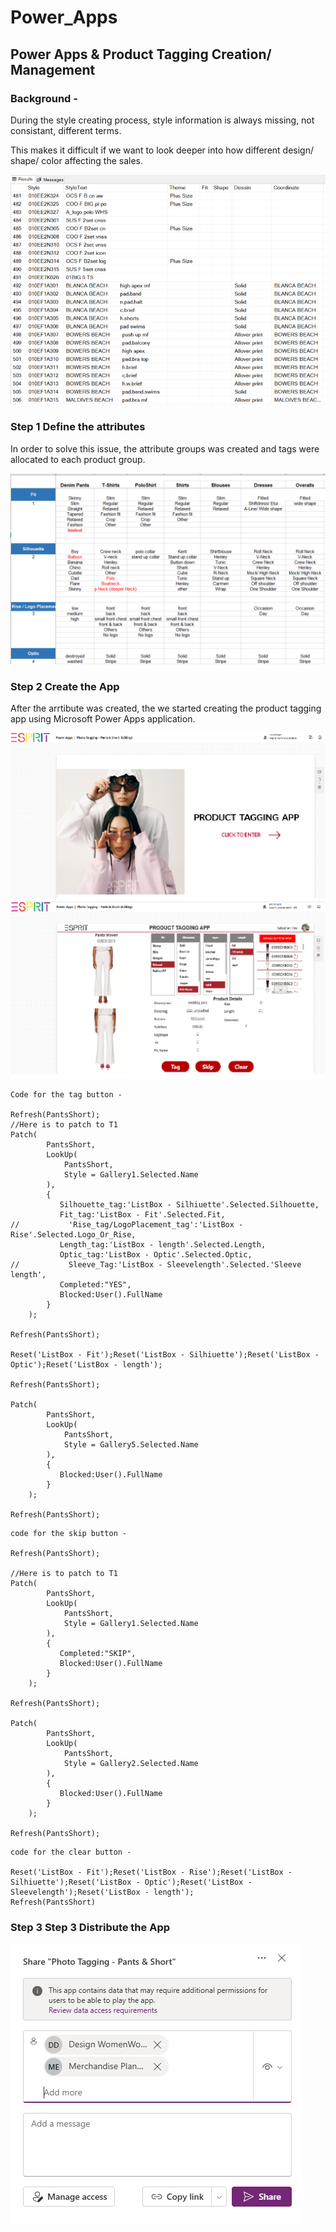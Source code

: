 # Power_Apps 
## Power Apps & Product Tagging Creation/ Management

### Background - 
During the style creating process, style information is always missing, not consistant, different terms.

This makes it difficult if we want to look deeper into how different design/ shape/ color affecting the sales.

![alt text](productino.png)

### Step 1 Define the attributes
In order to solve this issue, the attribute groups was created and tags were allocated to each product group.

![alt text](attribute.png)

### Step 2 Create the App
After the arrtibute was created, the we started creating the product tagging app using Microsoft Power Apps application.

![alt text](app1.png)
![alt text](app2.png)

```
Code for the tag button -

Refresh(PantsShort);
//Here is to patch to T1
Patch(
        PantsShort,
        LookUp(
            PantsShort,
            Style = Gallery1.Selected.Name
        ),
        {   
           Silhouette_tag:'ListBox - Silhiuette'.Selected.Silhouette,
           Fit_tag:'ListBox - Fit'.Selected.Fit,
//           'Rise_tag/LogoPlacement_tag':'ListBox - Rise'.Selected.Logo_Or_Rise,
           Length_tag:'ListBox - length'.Selected.Length,
           Optic_tag:'ListBox - Optic'.Selected.Optic,
//           Sleeve_Tag:'ListBox - Sleevelength'.Selected.'Sleeve length',
           Completed:"YES",
           Blocked:User().FullName                              
        }
    );
    
Refresh(PantsShort);

Reset('ListBox - Fit');Reset('ListBox - Silhiuette');Reset('ListBox - Optic');Reset('ListBox - length');

Refresh(PantsShort);

Patch(
        PantsShort,
        LookUp(
            PantsShort,
            Style = Gallery5.Selected.Name
        ),
        {  
           Blocked:User().FullName                              
        }
    );

Refresh(PantsShort);
```

```
code for the skip button -

Refresh(PantsShort);

//Here is to patch to T1
Patch(
        PantsShort,
        LookUp(
            PantsShort,
            Style = Gallery1.Selected.Name
        ),
        {  
           Completed:"SKIP",
           Blocked:User().FullName                              
        }
    );
    
Refresh(PantsShort);

Patch(
        PantsShort,
        LookUp(
            PantsShort,
            Style = Gallery2.Selected.Name
        ),
        {  
           Blocked:User().FullName                              
        }
    );

Refresh(PantsShort);
```
```
code for the clear button -

Reset('ListBox - Fit');Reset('ListBox - Rise');Reset('ListBox - Silhiuette');Reset('ListBox - Optic');Reset('ListBox - Sleevelength');Reset('ListBox - length');
Refresh(PantsShort)

```
### Step 3 Step 3 Distribute the App

![alt text](app3.png)






